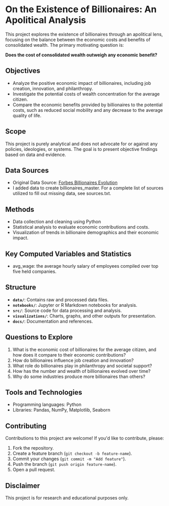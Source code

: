 # On the Existence of Billionaires: An Apolitical Analysis  

This project explores the existence of billionaires through an apolitical lens, focusing on the balance between the economic costs and benefits of consolidated wealth. The primary motivating question is:  

**Does the cost of consolidated wealth outweigh any economic benefit?**

## Objectives  
- Analyze the positive economic impact of billionaires, including job creation, innovation, and philanthropy.  
- Investigate the potential costs of wealth concentration for the average citizen.  
- Compare the economic benefits provided by billionaires to the potential costs, such as reduced social mobility and any decrease to the average quality of life.  

## Scope  
This project is purely analytical and does not advocate for or against any policies, ideologies, or systems. The goal is to present objective findings based on data and evidence.  

## Data Sources  
- Original Data Source: [Forbes Billionaires Evolution](https://www.kaggle.com/datasets/guillemservera/forbes-billionaires-1997-2023?select=billionaires_2024.csv)
- I added data to create billionaires_master. For a complete list of sources utilized to fill out missing data, see sources.txt.
## Methods  
- Data collection and cleaning using Python
- Statistical analysis to evaluate economic contributions and costs.  
- Visualization of trends in billionaire demographics and their economic impact.  

## Key Computed Variables and Statistics
- avg_wage: the average hourly salary of employees compiled over top five held companies.
## Structure  
- **`data/`**: Contains raw and processed data files.  
- **`notebooks/`**: Jupyter or R Markdown notebooks for analysis.  
- **`src/`**: Source code for data processing and analysis.  
- **`visualizations/`**: Charts, graphs, and other outputs for presentation.  
- **`docs/`**: Documentation and references.  

## Questions to Explore  
1. What is the economic cost of billionaires for the average citizen, and how does it compare to their economic contributions?  
2. How do billionaires influence job creation and innovation?  
3. What role do billionaires play in philanthropy and societal support?  
4. How has the number and wealth of billionaires evolved over time?  
5. Why do some industries produce more billionaires than others?  

## Tools and Technologies  
- Programming languages: Python
- Libraries: Pandas, NumPy, Matplotlib, Seaborn

## Contributing  
Contributions to this project are welcome! If you'd like to contribute, please:  
1. Fork the repository.  
2. Create a feature branch (`git checkout -b feature-name`).  
3. Commit your changes (`git commit -m "Add feature"`).  
4. Push the branch (`git push origin feature-name`).  
5. Open a pull request.  

## Disclaimer  
This project is for research and educational purposes only.  
